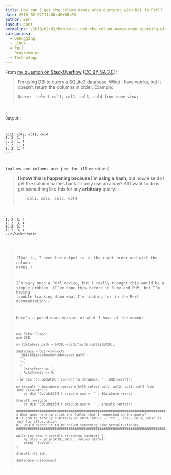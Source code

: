 ```yaml
---
title: How can I get the column names when querying with DBI in Perl?
date: 2010-02-02T11:00:40+00:00
author: Ben
layout: post
permalink: /2010/02/02/how-can-i-get-the-column-names-when-querying-with-dbi-in-perl/
categories:
  - Debugging
  - Linux
  - Perl
  - Programming
  - Technology
---
```

From [my question on StackOverflow](http://stackoverflow.com/questions/2283065/how-can-i-get-the-column-names-when-querying-with-dbi-in-perl) ([CC BY-SA 3.0](http://creativecommons.org/licenses/by-sa/3.0/)):

> I&#8217;m using DBI to query a SQLite3 database. What I have works, but it doesn&#8217;t return the columns in order. Example:
> 
> <pre><code class="no-highlight">Query:  select col1, col2, col3, col4 from some_view;
Output:

    col3, col2, col1, col4
    3, 2, 1, 4
    3, 2, 1, 4
    3, 2, 1, 4
    3, 2, 1, 4
    ...

(values and columns are just for illustration)</code></pre>
> 
> **I know this is happening because I&#8217;m using a hash**, but how else do I get the column names back if I only use an array? All I want to do is get something like this for any **arbitrary** query:
> 
> <pre><code class="no-highlight">    col1, col2, col3, col4
    1, 2, 3, 4
    1, 2, 3, 4
    1, 2, 3, 4
    1, 2, 3, 4
    ...</code></pre>
> 
> (That is, I need the output is in the right order and with the column names.)
> 
> I&#8217;m very much a Perl novice, but I really thought this would be a simple problem. (I&#8217;ve done this before in Ruby and PHP, but I&#8217;m having trouble tracking down what I&#8217;m looking for in the Perl documentation.)
> 
> Here&#8217;s a pared down version of what I have at the moment:
> 
>     use Data::Dumper;
>     use DBI;
>     
>     my $database_path = &#39;~/path/to/db.sqlite3&#39;;
>     
>     $database = DBI->connect(
>       "dbi:SQLite:dbname=$database_path",
>       "",
>       "",
>       {
>         RaiseError => 1,
>         AutoCommit => 0,
>       }
>     ) or die "Couldn&#39;t connect to database: " . DBI->errstr;
>     
>     my $result = $database->prepare(&#39;select col1, col2, col3, col4 from some_view;&#39;)
>         or die "Couldn&#39;t prepare query: " . $database->errstr;
>     
>     $result->execute
>         or die "Couldn&#39;t execute query: " . $result->errstr;
>     
>     ########################################################################################### 
>     # What goes here to print the fields that I requested in the query?
>     # It can be totally arbitrary or &#39;*&#39; -- "col1, col2, col3, col4" is just for illustration.
>     # I would expect it to be called something like $result->fields
>     ########################################################################################### 
>     
>     while (my $row = $result->fetchrow_hashref) {
>         my $csv = join(&#39;,&#39;, values %$row);
>         print "$csv\n";
>     }
>     
>     $result->finish;
>     
>     $database->disconnect;